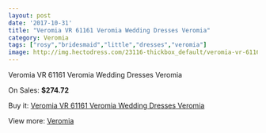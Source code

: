 ```yaml
---
layout: post
date: '2017-10-31'
title: "Veromia VR 61161 Veromia Wedding Dresses Veromia"
category: Veromia
tags: ["rosy","bridesmaid","little","dresses","veromia"]
image: http://img.hectodress.com/23116-thickbox_default/veromia-vr-61161-veromia-wedding-dresses-veromia.jpg
---
```

Veromia VR 61161 Veromia Wedding Dresses Veromia

On Sales: **$274.72**
<a href="https://www.hectodress.com/veromia/10720-veromia-vr-61161-veromia-wedding-dresses-veromia.html"><amp-img layout="responsive" width="600" height="600" src="//img.hectodress.com/23116-thickbox_default/veromia-vr-61161-veromia-wedding-dresses-veromia.jpg" alt="Veromia VR 61161 Veromia Wedding Dresses Veromia 0" /></a>
<a href="https://www.hectodress.com/veromia/10720-veromia-vr-61161-veromia-wedding-dresses-veromia.html"><amp-img layout="responsive" width="600" height="600" src="//img.hectodress.com/23117-thickbox_default/veromia-vr-61161-veromia-wedding-dresses-veromia.jpg" alt="Veromia VR 61161 Veromia Wedding Dresses Veromia 1" /></a>

Buy it: [Veromia VR 61161 Veromia Wedding Dresses Veromia](https://www.hectodress.com/veromia/10720-veromia-vr-61161-veromia-wedding-dresses-veromia.html "Veromia VR 61161 Veromia Wedding Dresses Veromia")

View more: [Veromia](https://www.hectodress.com/171-veromia "Veromia")